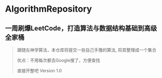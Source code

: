 # AlgorithmRepository
## 一周刷爆LeetCode，打造算法与数据结构基础到高级全家桶
> 跟随左神学算法，本仓库将提交一些自己手撸的算法, 将其整理成一个集合
> 
> 优点：不用每次都去Google搜了，方便查找
> 
> 直接开整吧 Version 1.0
